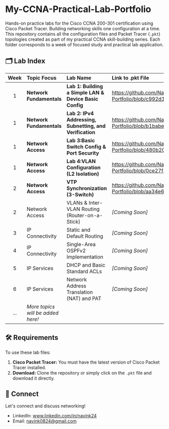 # My-CCNA-Practical-Lab-Portfolio
Hands-on practice labs for the Cisco CCNA 200-301 certification using Cisco Packet Tracer. Building networking skills one configuration at a time.
This repository contains all the configuration files and Packet Tracer (`.pkt`) topologies created as part of my practical CCNA skill-building series. Each folder corresponds to a week of focused study and practical lab application.

## 🗂️ Lab Index

| Week | Topic Focus | Lab Name | Link to .pkt File |
| :---: | :--- | :--- | :--- |
| 1 | **Network Fundamentals** | **Lab 1: Building a Simple LAN & Device Basic Config** | https://github.com/Navink24/My-CCNA-Practical-Lab-Portfolio/blob/c992d189c8687aefbd6e9e05549922a4c4d55fd2/Basic_Router_Config.pkt |
| 1 | **Network Fundamentals** | **Lab 2: IPv4 Addressing, Subnetting, and Verification**| https://github.com/Navink24/My-CCNA-Practical-Lab-Portfolio/blob/b1babe48a209d76914ca9ed796cb44bcaeab9247/IPv4%20Subnetting.pkt |
|1 | **Network Access** | **Lab 3:Basic Switch Config & Port Security** | https://github.com/Navink24/My-CCNA-Practical-Lab-Portfolio/blob/480b2033e44524f2695d87ad9b90810b4f5aca8d/Port_Security_Restrict.pkt |
|1 | **Network Access** | **Lab 4:VLAN Configuration (L2 Isolation)** | https://github.com/Navink24/My-CCNA-Practical-Lab-Portfolio/blob/0ce27f8e2a86476df8fb4a4f9865604fd61ac3db/VLAN_Isolation.pkt |
| 2 | **Network Access** | **VTP Synchronization (3-Switch)** | https://github.com/Navink24/My-CCNA-Practical-Lab-Portfolio/blob/aa34e62619f005481ac028c06190d1392276fe0d/VTP%20%26%20Centralized%20VLAN%20Management.pkt |
| 2 | Network Access | VLANs & Inter-VLAN Routing (Router-on-a-Stick) | *[Coming Soon]* |
| 3 | IP Connectivity | Static and Default Routing | *[Coming Soon]* |
| 4 | IP Connectivity | Single-Area OSPFv2 Implementation | *[Coming Soon]* |
| 5 | IP Services | DHCP and Basic Standard ACLs | *[Coming Soon]* |
| 6 | IP Services | Network Address Translation (NAT) and PAT | *[Coming Soon]* |
| ... | *More topics will be added here!* | | |
## 🛠️ Requirements

To use these lab files:

1.  **Cisco Packet Tracer:** You must have the latest version of Cisco Packet Tracer installed.
2.  **Download:** Clone the repository or simply click on the `.pkt` file and download it directly.

## 🤝 Connect

Let's connect and discuss networking!

* LinkedIn: www.linkedin.com/in/navink24
 *  Email: navink0824@gmail.com

